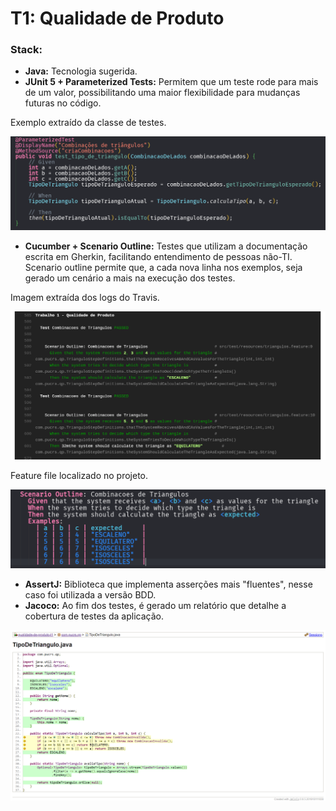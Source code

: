 # T1: Qualidade de Produto

### Stack:
- **Java:** Tecnologia sugerida.
- **JUnit 5 + Parameterized Tests:** Permitem que um teste rode para mais de um valor, possibilitando uma maior flexibilidade para mudanças futuras no código.

Exemplo extraído da classe de testes.

![JUnit 5](imagens/junit_5.PNG)

- **Cucumber + Scenario Outline:** Testes que utilizam a documentação escrita em Gherkin, facilitando entendimento de pessoas não-TI. Scenario outline permite que, a cada nova linha nos exemplos, seja gerado um cenário a mais na execução dos testes. 

Imagem extraída dos logs do Travis.

![Cucumber](imagens/cucumber.PNG)


Feature file localizado no projeto.

![Scenario Outline](imagens/scenario_outline.PNG)


- **AssertJ:** Biblioteca que implementa asserções mais "fluentes", nesse caso foi utilizada a versão BDD.
- **Jacoco:** Ao fim dos testes, é gerado um relatório que detalhe a cobertura de testes da aplicação.

![Jacoco](imagens/jacoco.PNG)



